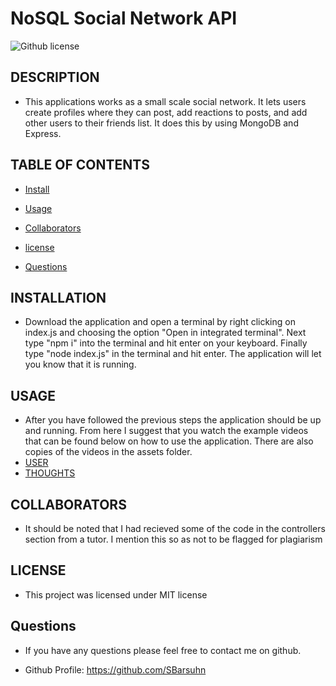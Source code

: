 # NoSQL Social Network API
![Github license](https://img.shields.io/badge/license-MIT-blue.svg)


## DESCRIPTION

- This applications works as a small scale social network. It lets users create profiles where they can post, add reactions to posts, and add other users to their friends list. It does this by using MongoDB and Express.


## TABLE OF CONTENTS


* [Install](#install)

* [Usage](#usage)

* [Collaborators](#collab)

* [license](#license)

* [Questions](#questions)


## INSTALLATION

- Download the application and open a terminal by right clicking on index.js and choosing the option "Open in integrated terminal". Next type "npm i" into the terminal and hit enter on your keyboard. Finally type "node index.js" in the terminal and hit enter. The application will let you know that it is running.


## USAGE

- After you have followed the previous steps the application should be up and running. From here I suggest that you watch the example videos that can be found below on how to use the application. There are also copies of the videos in the assets folder.
- [USER](https://clipchamp.com/watch/NcbCymra6b8)
- [THOUGHTS](https://clipchamp.com/watch/ok6pTGV6BOg)

## COLLABORATORS

- It should be noted that I had recieved some of the code in the controllers section from a tutor. I mention this so as not to be flagged for plagiarism

## LICENSE

- This project was licensed under MIT license


## Questions

- If you have any questions please feel free to contact me on github.

- Github Profile: https://github.com/SBarsuhn
